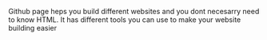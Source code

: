 
Github page heps you build different websites and you dont necesarry need to know HTML.
It has different tools you can use to make your website building easier
